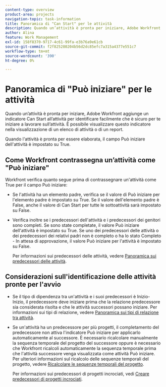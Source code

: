 ```yaml
---
content-type: overview
product-area: projects
navigation-topic: task-information
title: Panoramica di "Can Start" per le attività
description: Quando un’attività è pronta per iniziare, Adobe Workfront aggiunge un indicatore Can Start all’attività per identificare facilmente che è sicuro per te iniziare a lavorare sull’attività. È possibile visualizzare questo indicatore nella visualizzazione di un elenco di attività o di un report.
author: Alina
feature: Work Management
exl-id: 158f8370-9717-4c61-99fa-e3b76a9e61cb
source-git-commit: f2f825280204b56d2dc85efc7a315a4377e551c7
workflow-type: tm+mt
source-wordcount: '390'
ht-degree: 0%

---
```


# Panoramica di &quot;Può iniziare&quot; per le attività

Quando un’attività è pronta per iniziare, Adobe Workfront aggiunge un indicatore Can Start all’attività per identificare facilmente che è sicuro per te iniziare a lavorare sull’attività. È possibile visualizzare questo indicatore nella visualizzazione di un elenco di attività o di un report.

Quando l&#39;attività è pronta per essere elaborata, il campo Può iniziare dell&#39;attività è impostato su True.

## Come Workfront contrassegna un’attività come &quot;Può iniziare&quot;

Workfront verifica quanto segue prima di contrassegnare un&#39;attività come True per il campo Può iniziare:

* Se l&#39;attività ha un elemento padre, verifica se il valore di Può iniziare per l&#39;elemento padre è impostato su True. Se il valore dell&#39;elemento padre è False, anche il valore di Can Start per tutte le sottoattività sarà impostato su False. 
* Verifica inoltre se i predecessori dell&#39;attività e i predecessori dei genitori sono completi. Se sono state completate, il valore Può iniziare dell&#39;attività è impostato su True. Se uno dei predecessori delle attività o dei predecessori dei relativi padri non è completo o ha lo stato Completo - In attesa di approvazione, il valore Può iniziare per l&#39;attività è impostato su False. 

  Per informazioni sui predecessori delle attività, vedere [Panoramica sui predecessori delle attività](../../../manage-work/tasks/use-prdcssrs/predecessors-overview.md).

## Considerazioni sull&#39;identificazione delle attività pronte per l&#39;avvio

* Se il tipo di dipendenza tra un&#39;attività e i suoi predecessori è Inizio-Inizio, il predecessore deve iniziare prima che la relazione predecessore sia considerata risolta e che le attività successori possano iniziare. Per informazioni sui tipi di relazione, vedere [Panoramica sui tipi di relazione tra attività](../../../manage-work/tasks/use-prdcssrs/task-dependency-types.md).
* Se un&#39;attività ha un predecessore per più progetti, il completamento del predecessore non attiva l&#39;indicatore Può iniziare per applicarlo automaticamente al successore. È necessario ricalcolare manualmente la sequenza temporale del progetto del successore oppure è necessario che Workfront ricalcoli automaticamente la sequenza temporale prima che l&#39;attività successore venga visualizzata come attività Può iniziare. Per ulteriori informazioni sul ricalcolo delle sequenze temporali del progetto, vedere [Ricalcolare le sequenze temporali del progetto](../../../manage-work/projects/manage-projects/recalculate-project-timeline.md).

  Per informazioni sui predecessori di progetti incrociati, vedi [Creare predecessori di progetti incrociati](../../../manage-work/tasks/use-prdcssrs/cross-project-predecessors.md).
